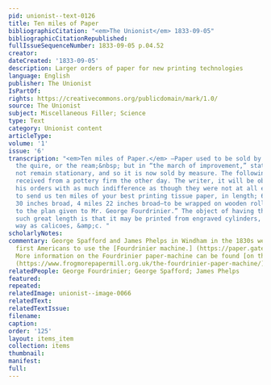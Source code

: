 ```yaml
---
pid: unionist--text-0126
title: Ten miles of Paper
bibliographicCitation: "<em>The Unionist</em> 1833-09-05"
bibliographicCitationRepublished: 
fullIssueSequenceNumber: 1833-09-05 p.04.52
creator: 
dateCreated: '1833-09-05'
description: Larger orders of paper for new printing technologies
language: English
publisher: The Unionist
IsPartOf: 
rights: https://creativecommons.org/publicdomain/mark/1.0/
source: The Unionist
subject: Miscellaneous Filler; Science
type: Text
category: Unionist content
articleType: 
volume: '1'
issue: '6'
transcription: "<em>Ten miles of Paper.</em> —Paper used to be sold by the sheet,
  the quire, or the ream;&nbsp; but in “the march of improvement,” stationary will
  not remain stationary, and so it is now sold by measure. The following order was
  received from a pottery firm the other day. The writer, it will be observed, gives
  his orders with as much indifference as though they were not at all extraordinary:—“Gentlemen—Please
  to send us ten miles of your best printing tissue paper, in length; 6 miles to be
  30 inches broad, 4 miles 22 inches broad—to be wrapped on wooden rollers, according
  to the plan given to Mr. George Fourdrinier.” The object of having the paper of
  such great length is that it may be printed from engraved cylinders, in the same
  way as calicoes, &amp;c. "
scholarlyNotes: 
commentary: George Spafford and James Phelps in Windham in the 1830s were among the
  first Americans to use the [Fourdrinier machine.] (https://paper.gatech.edu/advent-paper-machine)
  More information on the Fourdrinier paper-machine can be found [on this website.]
  (https://www.frogmorepapermill.org.uk/the-fourdrinier-paper-machine/)
relatedPeople: George Fourdrinier; George Spafford; James Phelps
featured: 
repeated: 
relatedImage: unionist--image-0066
relatedText: 
relatedTextIssue: 
filename: 
caption: 
order: '125'
layout: items_item
collection: items
thumbnail: 
manifest: 
full: 
---
```

